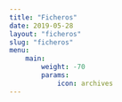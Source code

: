 ```yaml
---
title: "Ficheros"
date: 2019-05-28
layout: "ficheros"
slug: "ficheros"
menu:
    main:
        weight: -70
        params: 
            icon: archives
---
```

